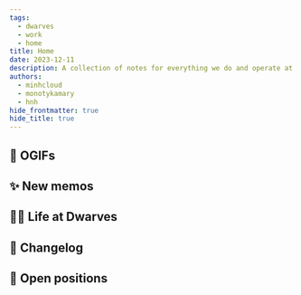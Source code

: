 ```yaml
---
tags:
  - dwarves
  - work
  - home
title: Home
date: 2023-12-11
description: A collection of notes for everything we do and operate at Dwarves. This is where we keep our internal notes.
authors:
  - minhcloud
  - monotykamary
  - hnh
hide_frontmatter: true
hide_title: true
---
```


## 🩷 OGIFs

## ✨ New memos

## 🧑‍💻 Life at Dwarves

## 📝 Changelog

## 🤝 Open positions
